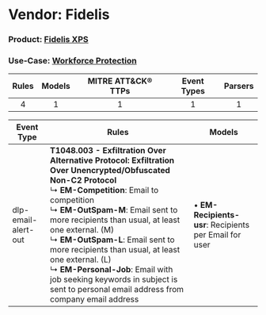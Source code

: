 Vendor: Fidelis
===============
### Product: [Fidelis XPS](../ds_fidelis_fidelis_xps.md)
### Use-Case: [Workforce Protection](../../../../UseCases/uc_workforce_protection.md)

| Rules | Models | MITRE ATT&CK® TTPs | Event Types | Parsers |
|:-----:|:------:|:------------------:|:-----------:|:-------:|
|   4   |   1    |         1          |      1      |    1    |

| Event Type          | Rules    | Models    |
| ---- | ---- | ---- |
| dlp-email-alert-out | <b>T1048.003 - Exfiltration Over Alternative Protocol: Exfiltration Over Unencrypted/Obfuscated Non-C2 Protocol</b><br> ↳ <b>EM-Competition</b>: Email to competition<br> ↳ <b>EM-OutSpam-M</b>: Email sent to more recipients than usual, at least one external. (M)<br> ↳ <b>EM-OutSpam-L</b>: Email sent to more recipients than usual, at least one external. (L)<br> ↳ <b>EM-Personal-Job</b>: Email with job seeking keywords in subject is sent to personal email address from company email address |  • <b>EM-Recipients-usr</b>: Recipients per Email for user |
